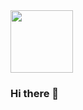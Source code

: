 <img src="https://github.com/rohitbulusu/rohitbulusu/tree/main/assets/header.gif" width="100px">

### Hi there 👋

